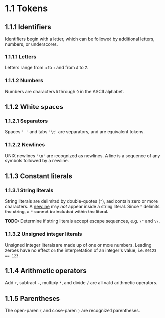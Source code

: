 # 1.1 Tokens

## 1.1.1 Identifiers
Identifiers begin with a letter, which can be followed by additional
letters, numbers, or underscores.

### 1.1.1.1 Letters
Letters range from `a` to `z` and from `A` to `Z`.

### 1.1.1.2 Numbers
Numbers are characters `0` through `9` in the ASCII alphabet.


## 1.1.2 White spaces
### 1.1.2.1 Separators
Spaces `' '` and tabs `'\t'` are separators, and are equivalent tokens.

### 1.1.2.2 Newlines
UNIX newlines `'\n'` are recognized as newlines. A line is a sequence of
any symbols followed by a newline.


## 1.1.3 Constant literals
### 1.1.3.1 String literals

String literals are delimited by double-quotes (`"`), and contain zero or more
characters. A [newline][1.1.2.2] may *not* appear inside a string literal. Since
`"` delimits the string, a `"` cannot be included within the literal.

**TODO:** Determine if string literals accept escape sequences, e.g. `\"` and
`\\`.

### 1.1.3.2 Unsigned integer literals
Unsigned integer literals are made up of one or more numbers. Leading zeroes
have no effect on the interpretation of an integer's value, i.e. `00123 ==
123`.

## 1.1.4 Arithmetic operators

Add `+`, subtract `-`, multiply `*`, and divide `/` are all valid
arithmetic operators.

## 1.1.5 Parentheses

The open-paren `(` and close-paren `)` are recognized parentheses.



[1.1.1]: 1.1-symbols.md#111-letters
[1.1.2.1]: 1.1-symbols.md#1131-separators
[1.1.2.2]: 1.1-symbols.md#1132-newlines
